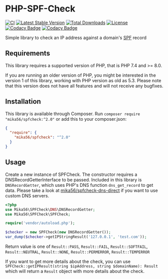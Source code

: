# PHP-SPF-Check

[![CI](https://github.com/Mika56/PHP-SPF-Check/actions/workflows/ci.yml/badge.svg)](https://github.com/Mika56/PHP-SPF-Check/actions/workflows/ci.yml)
[![Latest Stable Version](https://poser.pugx.org/mika56/spfcheck/v/stable)](https://packagist.org/packages/mika56/spfcheck)
[![Total Downloads](https://poser.pugx.org/mika56/spfcheck/downloads)](https://packagist.org/packages/mika56/spfcheck)
[![License](https://poser.pugx.org/mika56/spfcheck/license)](https://packagist.org/packages/mika56/spfcheck)
[![Codacy Badge](https://app.codacy.com/project/badge/Grade/04f2a3a221c143089126d70f235a54cd)](https://www.codacy.com/gh/Mika56/PHP-SPF-Check/dashboard?utm_source=github.com&amp;utm_medium=referral&amp;utm_content=Mika56/PHP-SPF-Check&amp;utm_campaign=Badge_Grade)
[![Codacy Badge](https://app.codacy.com/project/badge/Coverage/04f2a3a221c143089126d70f235a54cd)](https://www.codacy.com/gh/Mika56/PHP-SPF-Check/dashboard?utm_source=github.com&utm_medium=referral&utm_content=Mika56/PHP-SPF-Check&utm_campaign=Badge_Coverage)

Simple library to check an IP address against a domain's [SPF](http://www.openspf.org/) record

## Requirements
This library requires a supported version of PHP, that is PHP 7.4 and >= 8.0.

If you are running an older version of PHP, you might be interested in the version 1 of this library, working with PHP version as old as 5.3.
Please note that this version does not have all features and will not receive any bugfixes. 

## Installation
This library is available through Composer.
Run `composer require "mika56/spfcheck:^2.0"` or add this to your composer.json:
```json
{
  "require": {
    "mika56/spfcheck": "^2.0"
  }
}
```

## Usage
Create a new instance of SPFCheck. The constructor requires a DNSRecordGetterInterface to be passed. Included in this library is `DNSRecordGetter`, 
which uses PHP's DNS function `dns_get_record` to get data. Please take a look at [mika56/spfcheck-dns-direct](https://github.com/Mika56/PHP-SPF-Check-DNS-Direct) 
if you want to use custom DNS servers.

```php
<?php
use Mika56\SPFCheck\DNS\DNSRecordGetter;
use Mika56\SPFCheck\SPFCheck;

require('vendor/autoload.php');

$checker = new SPFCheck(new DNSRecordGetter());
var_dump($checker->getIPStringResult('127.0.0.1', 'test.com'));
```

Return value is one of `Result::PASS`, `Result::FAIL`, `Result::SOFTFAIL`, `Result::NEUTRAL`, `Result::NONE`, `Result::PERMERROR`, `Result::TEMPERROR`

If you want to get more details about the check, you can use `SPFCheck::getIPResult(string $ipAddress, string $domainName): Result` which will return a 
`Result` object with more details about the check.
